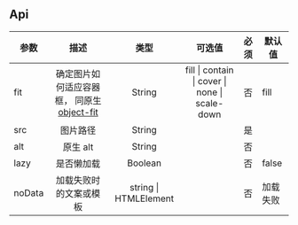 ## Api

<!-- ['fill', 'contain', 'cover', 'none', 'scale-down'] -->

| 参数   |                                                   描述                                                   |         类型          |                     可选值                     | 必须 | 默认值   |
| ------ | :------------------------------------------------------------------------------------------------------: | :-------------------: | :--------------------------------------------: | :--: | -------- |
| fit    | 确定图片如何适应容器框， 同原生[object-fit](https://developer.mozilla.org/zh-CN/docs/Web/CSS/object-fit) |        String         | fill \| contain \| cover \| none \| scale-down |  否  | fill     |
| src    |                                                 图片路径                                                 |        String         |                                                |  是  |          |
| alt    |                                                 原生 alt                                                 |        String         |                                                |  否  |          |
| lazy   |                                                是否懒加载                                                |        Boolean        |                                                |  否  | false    |
| noData |                                          加载失败时的文案或模板                                          | string \| HTMLElement |                                                |  否  | 加载失败 |
